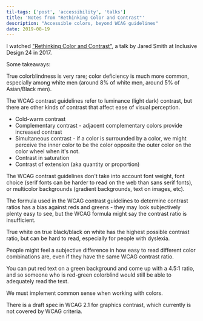 ```yaml
---
til-tags: ['post', 'accessibility', 'talks']
title: 'Notes from "Rethinking Color and Contrast"'
description: "Accessible colors, beyond WCAG guidelines" 
date: 2019-08-19
---
```


I watched ["Rethinking Color and Contrast"](https://www.youtube.com/watch?v=PlqLtne-Leg), a talk by Jared Smith at Inclusive Design 24 in 2017. 

Some takeaways: 

True colorblindness is very rare; color deficiency is much more common, especially among white men (around 8% of white men, around 5% of Asian/Black men). 

The WCAG contrast guidelines refer to luminance (light dark) contrast, but there are other kinds of contrast that affect ease of visual perception. 
 - Cold-warm contrast
 - Complementary contrast - adjacent complementary colors provide increased contrast
 - Simultaneous contrast - if a color is surrounded by a color, we might perceive the inner color to be the color opposite the outer color on the color wheel when it's not.
 - Contrast in saturation
 - Contrast of extension (aka quantity or proportion)

The WCAG contrast guidelines don't take into account font weight, font choice (serif fonts can be harder to read on the web than sans serif fonts), or multicolor backgrounds (gradient backgrounds, text on images, etc).

The formula used in the WCAG contrast guidelines to determine contrast ratios has a bias against reds and greens - they may look subjectively plenty easy to see, but the WCAG formula might say the contrast ratio is insufficient. 

True white on true black/black on white has the highest possible contrast ratio, but can be hard to read, especially for people with dyslexia. 

People might feel a subjective difference in how easy to read different color combinations are, even if they have the same WCAG contrast ratio.

You can put red text on a green background and come up with a 4.5:1 ratio, and so someone who is red-green colorblind would still be able to adequately read the text.

We must implement common sense when working with colors.

There is a draft spec in WCAG 2.1 for graphics contrast, which currently is not covered by WCAG criteria. 
